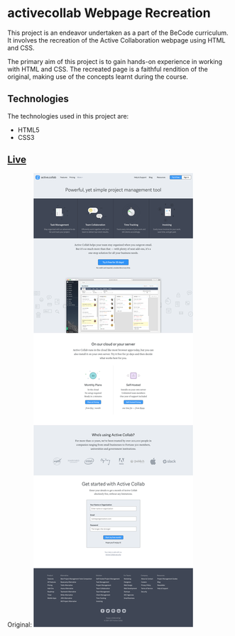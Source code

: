 # activecollab Webpage Recreation

This project is an endeavor undertaken as a part of the BeCode curriculum. It involves the recreation of the Active Collaboration webpage using HTML and CSS.

The primary aim of this project is to gain hands-on experience in working with HTML and CSS. The recreated page is a faithful rendition of the original, making use of the concepts learnt during the course.

## Technologies

The technologies used in this project are:

- HTML5
- CSS3

 ## [Live](https://latteflo.github.io/activecollab/)

Original: ![Alt text](media/activecollab.png)

